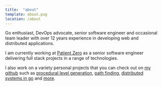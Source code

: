 ```yaml
---
title:  "about"
template: about.pug
location: /about
---
```


Go enthusiast, DevOps advocate, senior software engineer and occasional team leader with over 12 years experience in 
developing web and distributed applications.

I am currently working at [Patient Zero](http://www.patientzero.com.au "Patient Zero") as a senior software engineer
delivering full stack projects in a range of technologies.

I also work on a variety personal projects that you can check out on 
[my github](https://github.com/valantonini "Github - valantonini") such as [procedural level generation](https://github.com/valantonini/Promethean "Promethean procedural level generator"), [path finding](https://github.com/valantonini/AStar "A* pathfinding"), [distributed systems in go](https://github.com/valantonini/go-coffee-service "distributed systems in go") and [more](https://github.com/valantonini?tab=repositories "valantonini repositories").
